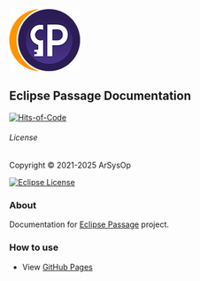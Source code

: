 <img src="https://github.com/eclipse-passage/passage-images/blob/master/images/org.eclipse.passage.loc.operator/png/icons/128.png"/>

## Eclipse Passage Documentation

[![Hits-of-Code](https://hitsofcode.com/github/eclipse-passage/passage?branch=master)](https://hitsofcode.com/github/eclipse-passage/passage?branch=master/view?branch=master)

###### License 
Copyright © 2021-2025 ArSysOp

[![Eclipse License](https://img.shields.io/badge/License-EPL--2.0-thistle.svg)](https://github.com/eclipse-passage/passage-docs/blob/master/LICENSE) 

### About
Documentation for [Eclipse Passage](https://projects.eclipse.org/projects/technology.passage) project.

### How to use

 - View [GitHub Pages](https://eclipse-passage.github.io/passage-docs)
